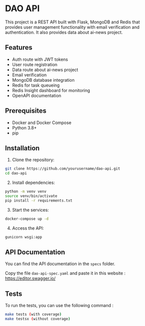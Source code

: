 # DAO API

This project is a REST API built with Flask, MongoDB and Redis that provides user management functionality with email verification and authentication.
It also provides data about ai-news project.

## Features

- Auth route with JWT tokens
- User route registration
- Data route about ai-news project
- Email verification
- MongoDB database integration
- Redis for task queueing
- Redis Insight dashboard for monitoring
- OpenAPI documentation

## Prerequisites

- Docker and Docker Compose
- Python 3.8+
- pip

## Installation

1. Clone the repository:

```bash
git clone https://github.com/yourusername/dao-api.git
cd dao-api
```

2. Install dependencies:

```bash
python -m venv venv
source venv/bin/activate
pip install -r requirements.txt
```

3. Start the services:

```bash
docker-compose up -d
```

4. Access the API:

```bash
gunicorn wsgi:app
```

## API Documentation

You can find the API documentation in the `specs` folder.

Copy the file `dao-api-spec.yaml` and paste it in this website : https://editor.swagger.io/

## Tests

To run the tests, you can use the following command :

```bash
make tests (with coverage)
make testsx (without coverage)
```
